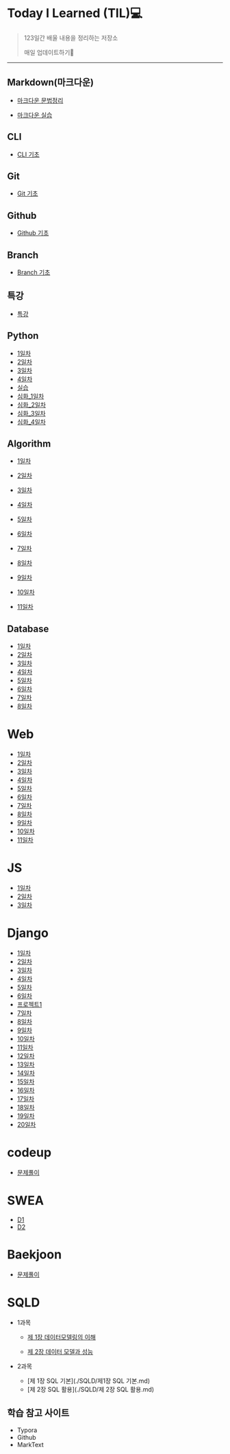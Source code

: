 # Today I Learned (TIL)💻

> 123일간 배울 내용을 정리하는 저장소
> 
> 매일 업데이트하기🙏

___

## Markdown(마크다운)

- [마크다운 문법정리](./markdown/마크다운_문법정리.md)

- [마크다운 실습](./markdown/Markdown_실습.md)

## CLI

- [CLI 기초](./CLI/CLI.md)

## Git

- [Git 기초](./git/git.md)

## Github

- [Github 기초](./github/github.md)

## Branch

- [Branch 기초](./git_branch/Branch.md)

## 특강

- [특강](./special_lecture/0708_lecture)

## Python

- [1일차](./python/1일차.md)
- [2일차](./python/2일차.md)
- [3일차](./python/3일차.md)
- [4일차](./python/4일차.md)
- [실습](./python/실습)
- [심화_1일차](./python/심화_1일차.md)
- [심화_2일차](./python/심화_2일차.md)
- [심화_3일차](./python/심화_3일차.md)
- [심화_4일차](./python/심화_4일차.md)

## Algorithm

- [1일차]()

- [2일차](./algorithm/알고리즘의_시간_복잡도.md)

- [3일차](./algorithm/string.md)

- [4일차](./algorithm/딕셔너리.md)

- [5일차](./algorithm/스택,큐.md)

- [6일차](./algorithm/힙(Heap),세트(set).md)

- [7일차](./algorithm/이차원리스트.md)

- [8일차](./algorithm/.이차원리스트md)

- [9일차](./algorithm/완전탐색.md)

- [10일차](./algorithm/그래프.md)

- [11일차](./algorithm/깊이우선탐색(DFS).md)

## Database

- [1일차](./DataBase/day_1.md)
- [2일차](./DataBase/day_2.md)
- [3일차](./DataBase/day_3.md)
- [4일차](./DataBase/day_4.md)
- [5일차](./DataBase/day_5.md)
- [6일차](./DataBase/day_6.md)
- [7일차](./DataBase/day_7.md)
- [8일차](./DataBase/day_8.md)

# Web

- [1일차](./Web/day_1.md)
- [2일차](./Web/day_2.md)
- [3일차](./Web/day_3.md)
- [4일차](./Web/day_4.md)
- [5일차](./Web/실습/day_5)
- [6일차](./Web/day_6.md)
- [7일차](./Web/day_7.md)
- [8일차](./Web/day_8.md)
- [9일차](./Web/day_9.md)
- [10일차](./Web/실습/day_10)
- [11일차](./Web/실습/day_11)

# JS

- [1일차](./JS/day_1.md)
- [2일차](./JS/day_2.md)
- [3일차](./JS/day_3.md)

# Django

- [1일차](./Django/day_1.md)
- [2일차](./Django/day_2.md)
- [3일차](./Django/day_3.md)
- [4일차](./Django/day_4.md)
- [5일차](./Django/실습/day_5)
- [6일차](./Django/실습/day_6)
- [프로젝트1](./django/실습/pjt_1)
- [7일차](./Django/day_7.md)
- [8일차](./Django/day_8.md)
- [9일차](./Django/day_9.md)
- [10일차](./Django/실습/pjt_2)
- [11일차](./Django/day_11.md)
- [12일차](./Django/실습/day_12)
- [13일차](./Django/실습/day_13)
- [14일차](./django/실습/pjt_3)
- [15일차](./django/실습/day_15)
- [16일차](./django/실습/day_16)
- [17일차](./django/실습/day_17)
- [18일차](./django/실습/day_18)
- [19일차](./django/실습/day_19)
- [20일차](./django/실습/day_20)

# codeup

- [문제풀이](./codeup)

# SWEA

- [D1](./swea/D1)
- [D2](./swea/D2)

# Baekjoon

- [문제풀이](./Baekjoon)

# SQLD

- 1과목
  
  - [제 1장 데이터모델링의 이해](./SQLD/제1장_데이터모델링의_이해.md)
  
  - [제 2장 데이터 모델과 성능](./SQLD/제2장_데이터모델과_성능.md)

- 2과목
  
  - [제 1장 SQL 기본](./SQLD/제1장 SQL 기본.md)
  - [제 2장 SQL 활용](./SQLD/제 2장 SQL 활용.md)

## 학습 참고 사이트

- Typora
- Github
- MarkText